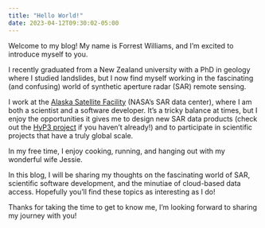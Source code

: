```yaml
---
title: "Hello World!"
date: 2023-04-12T09:30:02-05:00
---
```

Welcome to my blog! My name is Forrest Williams, and I’m excited to introduce myself to you.

I recently graduated from a New Zealand university with a PhD in geology where I studied landslides, but I now find myself working in the fascinating (and confusing) world of synthetic aperture radar (SAR) remote sensing.

I work at the [Alaska Satellite Facility](https://asf.alaska.edu) (NASA’s SAR data center), where I am both a scientist and a software developer. It’s a tricky balance at times, but I enjoy the opportunities it gives me to design new SAR data products (check out the [HyP3 project](https://hyp3-docs.asf.alaska.edu) if you haven’t already!) and to participate in scientific projects that have a truly global scale.

In my free time, I enjoy cooking, running, and hanging out with my wonderful wife Jessie.

In this blog, I will be sharing my thoughts on the fascinating world of SAR, scientific software development, and the minutiae of cloud-based data access. Hopefully you’ll find these topics as interesting as I do!

Thanks for taking the time to get to know me, I’m looking forward to sharing my journey with you!
